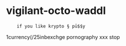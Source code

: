 # vigilant-octo-waddl
        if you like krypto § pū$$y 
1currency(/25inbexchge pornography xxx 
stop 